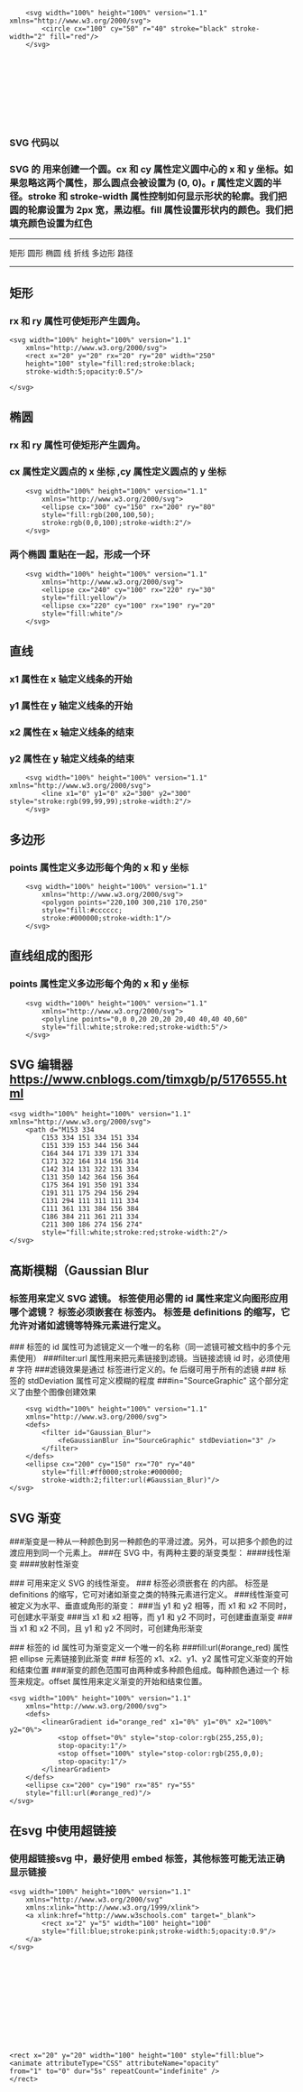 ```
    <svg width="100%" height="100%" version="1.1" xmlns="http://www.w3.org/2000/svg">
        <circle cx="100" cy="50" r="40" stroke="black" stroke-width="2" fill="red"/>
    </svg>
```
### SVG 代码以 <svg> 元素开始，包括开启标签 <svg> 和关闭标签 </svg> 。这是根元素。width 和 height 属性可设置此 SVG 文档的宽度和高度。version 属性可     定义所使用的 SVG 版本，xmlns 属性可定义 SVG 命名空间

### SVG 的 <circle> 用来创建一个圆。cx 和 cy 属性定义圆中心的 x 和 y 坐标。如果忽略这两个属性，那么圆点会被设置为 (0, 0)。r 属性定义圆的半径。stroke       和 stroke-width 属性控制如何显示形状的轮廓。我们把圆的轮廓设置为 2px 宽，黑边框。fill 属性设置形状内的颜色。我们把填充颜色设置为红色

----
矩形 <rect>
圆形 <circle>
椭圆 <ellipse>
线 <line>
折线 <polyline>
多边形 <polygon>
路径 <path>

----
## 矩形
### rx 和 ry 属性可使矩形产生圆角。
```
<svg width="100%" height="100%" version="1.1"
    xmlns="http://www.w3.org/2000/svg">
    <rect x="20" y="20" rx="20" ry="20" width="250"
    height="100" style="fill:red;stroke:black;
    stroke-width:5;opacity:0.5"/>

</svg>
```

## 椭圆
### rx 和 ry 属性可使矩形产生圆角。
### cx 属性定义圆点的 x 坐标  ,cy 属性定义圆点的 y 坐标

```
    <svg width="100%" height="100%" version="1.1"
        xmlns="http://www.w3.org/2000/svg">
        <ellipse cx="300" cy="150" rx="200" ry="80"
        style="fill:rgb(200,100,50);
        stroke:rgb(0,0,100);stroke-width:2"/>
    </svg>

```

### 两个椭圆  重贴在一起，形成一个环
```
    <svg width="100%" height="100%" version="1.1"
        xmlns="http://www.w3.org/2000/svg">
        <ellipse cx="240" cy="100" rx="220" ry="30"
        style="fill:yellow"/>
        <ellipse cx="220" cy="100" rx="190" ry="20"
        style="fill:white"/>
    </svg>
```


##  直线
### x1 属性在 x 轴定义线条的开始
### y1 属性在 y 轴定义线条的开始
### x2 属性在 x 轴定义线条的结束
### y2 属性在 y 轴定义线条的结束

```
    <svg width="100%" height="100%" version="1.1" xmlns="http://www.w3.org/2000/svg">
        <line x1="0" y1="0" x2="300" y2="300" style="stroke:rgb(99,99,99);stroke-width:2"/>
    </svg>

```

## 多边形
### points 属性定义多边形每个角的 x 和 y 坐标
```
    <svg width="100%" height="100%" version="1.1"
        xmlns="http://www.w3.org/2000/svg">
        <polygon points="220,100 300,210 170,250"
        style="fill:#cccccc;
        stroke:#000000;stroke-width:1"/>
    </svg>
```

## 直线组成的图形
### points 属性定义多边形每个角的 x 和 y 坐标
```
    <svg width="100%" height="100%" version="1.1"
        xmlns="http://www.w3.org/2000/svg">
        <polyline points="0,0 0,20 20,20 20,40 40,40 40,60"
        style="fill:white;stroke:red;stroke-width:5"/>
    </svg>
```

## SVG 编辑器  https://www.cnblogs.com/timxgb/p/5176555.html
```
<svg width="100%" height="100%" version="1.1"
xmlns="http://www.w3.org/2000/svg">
    <path d="M153 334
        C153 334 151 334 151 334
        C151 339 153 344 156 344
        C164 344 171 339 171 334
        C171 322 164 314 156 314
        C142 314 131 322 131 334
        C131 350 142 364 156 364
        C175 364 191 350 191 334
        C191 311 175 294 156 294
        C131 294 111 311 111 334
        C111 361 131 384 156 384
        C186 384 211 361 211 334
        C211 300 186 274 156 274"
        style="fill:white;stroke:red;stroke-width:2"/>
</svg>

```


## 高斯模糊（Gaussian Blur
### <filter> 标签用来定义 SVG 滤镜。<filter> 标签使用必需的 id 属性来定义向图形应用哪个滤镜？<filter> 标签必须嵌套在 <defs> 标签内。<defs> 标签是 definitions 的缩写，它允许对诸如滤镜等特殊元素进行定义。
###<filter> 标签的 id 属性可为滤镜定义一个唯一的名称（同一滤镜可被文档中的多个元素使用）
###filter:url 属性用来把元素链接到滤镜。当链接滤镜 id 时，必须使用 # 字符
###滤镜效果是通过 <feGaussianBlur> 标签进行定义的。fe 后缀可用于所有的滤镜
###<feGaussianBlur> 标签的 stdDeviation 属性可定义模糊的程度
###in="SourceGraphic" 这个部分定义了由整个图像创建效果

```
    <svg width="100%" height="100%" version="1.1"
    xmlns="http://www.w3.org/2000/svg">
    <defs>
        <filter id="Gaussian_Blur">
            <feGaussianBlur in="SourceGraphic" stdDeviation="3" />
        </filter>
    </defs>
    <ellipse cx="200" cy="150" rx="70" ry="40"
        style="fill:#ff0000;stroke:#000000;
        stroke-width:2;filter:url(#Gaussian_Blur)"/>
</svg>

```

## SVG 渐变 
###渐变是一种从一种颜色到另一种颜色的平滑过渡。另外，可以把多个颜色的过渡应用到同一个元素上。
###在 SVG 中，有两种主要的渐变类型：
####线性渐变
####放射性渐变

###<linearGradient> 可用来定义 SVG 的线性渐变。
###<linearGradient> 标签必须嵌套在 <defs> 的内部。<defs> 标签是 definitions 的缩写，它可对诸如渐变之类的特殊元素进行定义。
###线性渐变可被定义为水平、垂直或角形的渐变：
###当 y1 和 y2 相等，而 x1 和 x2 不同时，可创建水平渐变
###当 x1 和 x2 相等，而 y1 和 y2 不同时，可创建垂直渐变
###当 x1 和 x2 不同，且 y1 和 y2 不同时，可创建角形渐变


###<linearGradient> 标签的 id 属性可为渐变定义一个唯一的名称
###fill:url(#orange_red) 属性把 ellipse 元素链接到此渐变
###<linearGradient> 标签的 x1、x2、y1、y2 属性可定义渐变的开始和结束位置
###渐变的颜色范围可由两种或多种颜色组成。每种颜色通过一个 <stop> 标签来规定。offset 属性用来定义渐变的开始和结束位置。



```
<svg width="100%" height="100%" version="1.1"
    xmlns="http://www.w3.org/2000/svg">
    <defs>
        <linearGradient id="orange_red" x1="0%" y1="0%" x2="100%" y2="0%">
            <stop offset="0%" style="stop-color:rgb(255,255,0);
            stop-opacity:1"/>
            <stop offset="100%" style="stop-color:rgb(255,0,0);
            stop-opacity:1"/>
        </linearGradient>
    </defs>
    <ellipse cx="200" cy="190" rx="85" ry="55"
    style="fill:url(#orange_red)"/>
</svg>

```



## 在svg 中使用超链接

### 使用超链接svg 中，最好使用 embed 标签，其他标签可能无法正确显示链接


```
<svg width="100%" height="100%" version="1.1"
    xmlns="http://www.w3.org/2000/svg"
    xmlns:xlink="http://www.w3.org/1999/xlink">
    <a xlink:href="http://www.w3schools.com" target="_blank">
        <rect x="2" y="5" width="100" height="100"
        style="fill:blue;stroke:pink;stroke-width:5;opacity:0.9"/>
    </a>
</svg>

```



<svg width="100%" height="100%" version="1.1"
xmlns="http://www.w3.org/2000/svg">

    <rect x="20" y="20" width="100" height="100" style="fill:blue">
    <animate attributeType="CSS" attributeName="opacity" 
    from="1" to="0" dur="5s" repeatCount="indefinite" />
    </rect>

</svg>